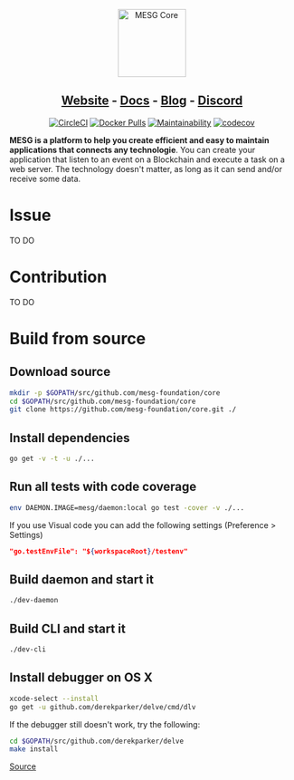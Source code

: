 <p align="center">
  <img src="https://cdn.rawgit.com/mesg-foundation/core/149-update-readme/logo.svg" alt="MESG Core" height="120">
</p>
<h2 align="center">
  <a href="https://mesg.tech/">Website</a> - 
  <a href="https://docs.mesg.tech/">Docs</a> - 
  <a href="https://medium.com/mesg">Blog</a> - 
  <a href="https://discordapp.com/invite/5tVTHJC">Discord</a>
</h2>

<p align="center">
  <a href="https://github.com/mesg-foundation/core"><img src="https://img.shields.io/circleci/project/github/mesg-foundation/core.svg" alt="CircleCI"></a>
  <a href="https://hub.docker.com/r/mesg/daemon/"><img src="https://img.shields.io/docker/pulls/mesg/daemon.svg" alt="Docker Pulls"></a>
  <a href="https://codeclimate.com/github/mesg-foundation/core/maintainability"><img src="https://api.codeclimate.com/v1/badges/86ad77f7c13cde40807e/maintainability" alt="Maintainability"></a>
  <a href="https://codecov.io/gh/mesg-foundation/core"><img src="https://codecov.io/gh/mesg-foundation/core/branch/dev/graph/badge.svg" alt="codecov"></a>
</p>

**MESG is a platform to help you create efficient and easy to maintain applications that connects any technologie**. You can create your application that listen to an event on a Blockchain and execute a task on a web server. The technology doesn't matter, as long as it can send and/or receive some data.

# Issue

TO DO

# Contribution

TO DO

# Build from source

## Download source

```bash
mkdir -p $GOPATH/src/github.com/mesg-foundation/core
cd $GOPATH/src/github.com/mesg-foundation/core
git clone https://github.com/mesg-foundation/core.git ./
```

## Install dependencies

```bash
go get -v -t -u ./...
```

## Run all tests with code coverage

```bash
env DAEMON.IMAGE=mesg/daemon:local go test -cover -v ./...
```

If you use Visual code you can add the following settings (Preference > Settings)
```json
"go.testEnvFile": "${workspaceRoot}/testenv"
```

## Build daemon and start it

```bash
./dev-daemon
```

## Build CLI and start it

```bash
./dev-cli
```

## Install debugger on OS X

```bash
xcode-select --install
go get -u github.com/derekparker/delve/cmd/dlv
```
If the debugger still doesn't work, try the following:
```bash
cd $GOPATH/src/github.com/derekparker/delve
make install
```

[Source](https://github.com/derekparker/delve/blob/master/Documentation/installation/osx/install.md)

